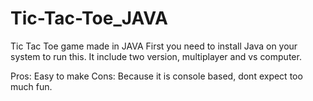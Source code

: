 # Tic-Tac-Toe_JAVA

Tic Tac Toe game made in JAVA
First you need to install Java on your system to run this.
It include two version, multiplayer and vs computer. 

Pros: Easy to make
Cons: Because it is console based, dont expect too much fun.
